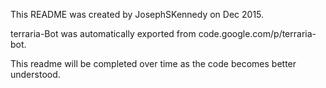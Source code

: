 This README was created by JosephSKennedy on Dec 2015.

terraria-Bot was automatically exported from code.google.com/p/terraria-bot.

This readme will be completed over time as the code becomes better understood.